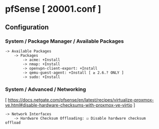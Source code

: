 # pfSense [ 20001.conf ]
## Configuration
### System / Package Manager / Available Packages
```
-> Available Packages
    -> Packages
        -> acme: +Install
        -> nmap: +Install
        -> openvpn-client-export: +Install
        -> qemu-guest-agent: +Install [ ≥ 2.6.? ONLY ]
        -> sudo: +Install
```
### System / Advanced / Networking
[ https://docs.netgate.com/pfsense/en/latest/recipes/virtualize-proxmox-ve.html#disable-hardware-checksums-with-proxmox-ve-virtio ]
```
-> Network Interfaces
    -> Hardware Checksum Offloading: ☑ Disable hardware checksum offload
```
